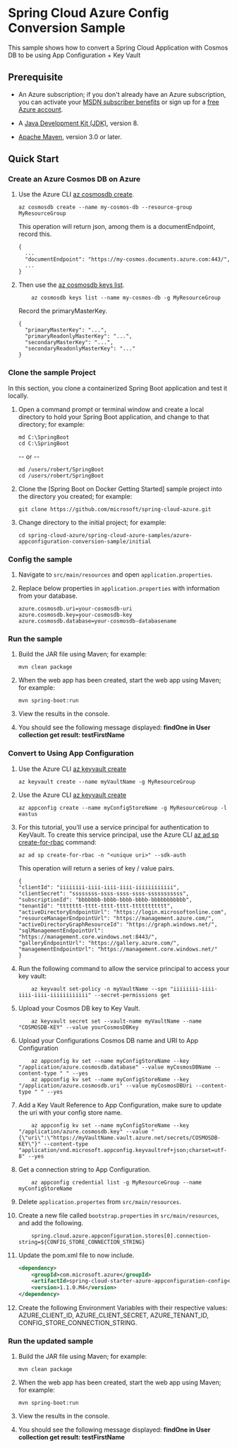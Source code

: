 # Spring Cloud Azure Config Conversion Sample

This sample shows how to convert a Spring Cloud Application with Cosmos DB to be using App Configuration + Key Vault

## Prerequisite

* An Azure subscription; if you don't already have an Azure subscription, you can activate your [MSDN subscriber benefits](https://azure.microsoft.com/pricing/member-offers/msdn-benefits-details/) or sign up for a [free Azure account](https://azure.microsoft.com/free/).

* A [Java Development Kit (JDK)](https://docs.microsoft.com/java/azure/jdk/?view=azure-java-stable), version 8.

* [Apache Maven](http://maven.apache.org/), version 3.0 or later.

## Quick Start

### Create an Azure Cosmos DB on Azure

1. Use the Azure CLI [az cosmosdb create](https://docs.microsoft.com/cli/azure/cosmosdb?view=azure-cli-latest#az-cosmosdb-create).

    ```azurecli
    az cosmosdb create --name my-cosmos-db --resource-group MyResourceGroup
    ```

    This operation will return json, among them is a documentEndpoint, record this.

    ```azurecli
    {
      ...
      "documentEndpoint": "https://my-cosmos.documents.azure.com:443/",
      ...
    }
    ```

1. Then use the [az cosmosdb keys list](https://docs.microsoft.com/cli/azure/cosmosdb/keys?view=azure-cli-latest#az-cosmosdb-keys-list).

    ```azurecli
        az cosmosdb keys list --name my-cosmos-db -g MyResourceGroup
    ```

    Record the primaryMasterKey.

    ```azurecli
    {
      "primaryMasterKey": "...",
      "primaryReadonlyMasterKey": "...",
      "secondaryMasterKey": "...",
      "secondaryReadonlyMasterKey": "..."
    }
    ```

### Clone the sample Project

In this section, you clone a containerized Spring Boot application and test it locally.

1. Open a command prompt or terminal window and create a local directory to hold your Spring Boot application, and change to that directory; for example:

   ```shell
   md C:\SpringBoot
   cd C:\SpringBoot
   ```

   -- or --

   ```shell
   md /users/robert/SpringBoot
   cd /users/robert/SpringBoot
   ```

1. Clone the [Spring Boot on Docker Getting Started] sample project into the directory you created; for example:

   ```shell
   git clone https://github.com/microsoft/spring-cloud-azure.git
   ```

1. Change directory to the initial project; for example:

   ```shell
   cd spring-cloud-azure/spring-cloud-azure-samples/azure-appconfiguration-conversion-sample/initial
   ```

### Config the sample

1. Navigate to `src/main/resources` and open `application.properties`.

1. Replace below properties in `application.properties` with information from your database.

   ```properties
   azure.cosmosdb.uri=your-cosmosdb-uri
   azure.cosmosdb.key=your-cosmosdb-key
   azure.cosmosdb.database=your-cosmosdb-databasename
   ```

### Run the sample

1. Build the JAR file using Maven; for example:

   ```shell
   mvn clean package
   ```

1. When the web app has been created, start the web app using Maven; for example:

   ```shell
   mvn spring-boot:run
   ```

1. View the results in the console.

1. You should see the following message displayed: **findOne in User collection get result: testFirstName**

### Convert to Using App Configuration

1. Use the Azure CLI [az keyvault create](https://docs.microsoft.com/cli/azure/cosmosdb?view=azure-cli-latest#az-cosmosdb-create)

    ```azurecli
    az keyvault create --name myVaultName -g MyResourceGroup
    ```

1. Use the Azure CLI [az keyvault create](https://docs.microsoft.com/cli/azure/appconfig?view=azure-cli-latest#az-appconfig-create)

    ```azurecli
    az appconfig create --name myConfigStoreName -g MyResourceGroup -l eastus
    ```

1. For this tutorial, you'll use a service principal for authentication to KeyVault. To create this service principal, use the Azure CLI [az ad sp create-for-rbac](/cli/azure/ad/sp?view=azure-cli-latest#az-ad-sp-create-for-rbac) command:

    ```azurecli
    az ad sp create-for-rbac -n "<unique uri>" --sdk-auth
    ```

    This operation will return a series of key / value pairs.

    ```console
    {
    "clientId": "iiiiiiii-iiii-iiii-iiii-iiiiiiiiiiii",
    "clientSecret": "ssssssss-ssss-ssss-ssss-sssssssssss",
    "subscriptionId": "bbbbbbb-bbbb-bbbb-bbbb-bbbbbbbbbbb",
    "tenantId": "ttttttt-tttt-tttt-tttt-ttttttttttt",
    "activeDirectoryEndpointUrl": "https://login.microsoftonline.com",
    "resourceManagerEndpointUrl": "https://management.azure.com/",
    "activeDirectoryGraphResourceId": "https://graph.windows.net/",
    "sqlManagementEndpointUrl": "https://management.core.windows.net:8443/",
    "galleryEndpointUrl": "https://gallery.azure.com/",
    "managementEndpointUrl": "https://management.core.windows.net/"
    }
    ```

1. Run the following command to allow the service principal to access your key vault:

    ```azurecli
        az keyvault set-policy -n myVaultName --spn "iiiiiiii-iiii-iiii-iiii-iiiiiiiiiiii" --secret-permissions get
    ```

1. Upload your Cosmos DB key to Key Vault.

    ```azurecli
        az keyvault secret set --vault-name myVaultName --name "COSMOSDB-KEY" --value yourCosmosDBKey
    ```

1. Upload your Configurations Cosmos DB name and URI to App Configuration

    ```azurecli
        az appconfig kv set --name myConfigStoreName --key "/application/azure.cosmosdb.database" --value myCosmosDBName --content-type " " --yes
        az appconfig kv set --name myConfigStoreName --key "/application/azure.cosmosdb.uri" --value myCosmosDBUri --content-type " " --yes
    ```

1. Add a Key Vault Reference to App Configuration, make sure to update the uri with your config store name.

    ```azurecli
        az appconfig kv set --name myConfigStoreName --key "/application/azure.cosmosdb.key" --value "{\"uri\":\"https://myVaultName.vault.azure.net/secrets/COSMOSDB-KEY\"}" --content-type "application/vnd.microsoft.appconfig.keyvaultref+json;charset=utf-8" --yes
    ```

1. Get a connection string to App Configuration.

    ```azurecli
        az appconfig credential list -g MyResourceGroup --name myConfigStoreName
    ```

1. Delete `application.propertes` from `src/main/resources`.

1. Create a new file called `bootstrap.properties` in `src/main/resources`, and add the following.

    ```properties
        spring.cloud.azure.appconfiguration.stores[0].connection-string=${CONFIG_STORE_CONNECTION_STRING}
    ```

1. Update the pom.xml file to now include.

    ```xml
    <dependency>
        <groupId>com.microsoft.azure</groupId>
        <artifactId>spring-cloud-starter-azure-appconfiguration-config</artifactId>
        <version>1.1.0.M4</version>
    </dependency>
    ```

1. Create the following Environment Variables with their respective values: AZURE_CLIENT_ID, AZURE_CLIENT_SECRET, AZURE_TENANT_ID, CONFIG_STORE_CONNECTION_STRING.

### Run the updated sample

1. Build the JAR file using Maven; for example:

   ```shell
   mvn clean package
   ```

1. When the web app has been created, start the web app using Maven; for example:

   ```shell
   mvn spring-boot:run
   ```

1. View the results in the console.

1. You should see the following message displayed: **findOne in User collection get result: testFirstName**
